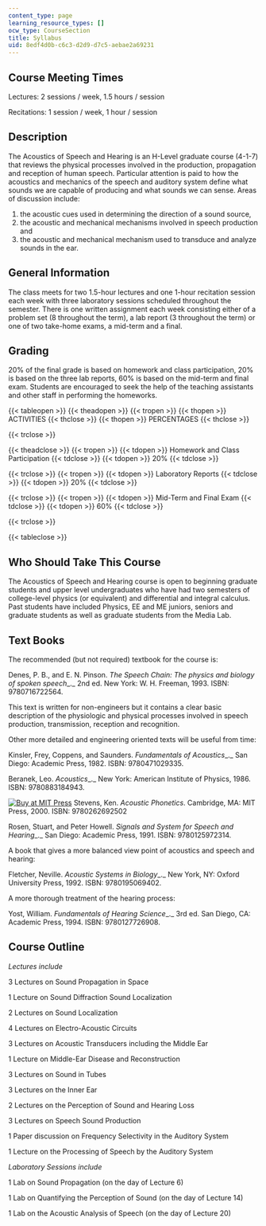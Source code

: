 ```yaml
---
content_type: page
learning_resource_types: []
ocw_type: CourseSection
title: Syllabus
uid: 8edf4d0b-c6c3-d2d9-d7c5-aebae2a69231
---
```


Course Meeting Times
--------------------

Lectures: 2 sessions / week, 1.5 hours / session

Recitations: 1 session / week, 1 hour / session

Description
-----------

The Acoustics of Speech and Hearing is an H-Level graduate course (4-1-7) that reviews the physical processes involved in the production, propagation and reception of human speech. Particular attention is paid to how the acoustics and mechanics of the speech and auditory system define what sounds we are capable of producing and what sounds we can sense. Areas of discussion include:

1.  the acoustic cues used in determining the direction of a sound source,
2.  the acoustic and mechanical mechanisms involved in speech production and
3.  the acoustic and mechanical mechanism used to transduce and analyze sounds in the ear.

General Information
-------------------

The class meets for two 1.5-hour lectures and one 1-hour recitation session each week with three laboratory sessions scheduled throughout the semester. There is one written assignment each week consisting either of a problem set (8 throughout the term), a lab report (3 throughout the term) or one of two take-home exams, a mid-term and a final.

Grading
-------

20% of the final grade is based on homework and class participation, 20% is based on the three lab reports, 60% is based on the mid-term and final exam. Students are encouraged to seek the help of the teaching assistants and other staff in performing the homeworks.

{{< tableopen >}}
{{< theadopen >}}
{{< tropen >}}
{{< thopen >}}
ACTIVITIES
{{< thclose >}}
{{< thopen >}}
PERCENTAGES
{{< thclose >}}

{{< trclose >}}

{{< theadclose >}}
{{< tropen >}}
{{< tdopen >}}
Homework and Class Participation
{{< tdclose >}}
{{< tdopen >}}
20%
{{< tdclose >}}

{{< trclose >}}
{{< tropen >}}
{{< tdopen >}}
Laboratory Reports
{{< tdclose >}}
{{< tdopen >}}
20%
{{< tdclose >}}

{{< trclose >}}
{{< tropen >}}
{{< tdopen >}}
Mid-Term and Final Exam
{{< tdclose >}}
{{< tdopen >}}
60%
{{< tdclose >}}

{{< trclose >}}

{{< tableclose >}}

Who Should Take This Course
---------------------------

The Acoustics of Speech and Hearing course is open to beginning graduate students and upper level undergraduates who have had two semesters of college-level physics (or equivalent) and differential and integral calculus. Past students have included Physics, EE and ME juniors, seniors and graduate students as well as graduate students from the Media Lab.

Text Books
----------

The recommended (but not required) textbook for the course is:

Denes, P. B., and E. N. Pinson. _The Speech Chain: The physics and biology of spoken speech__._ 2nd ed. New York: W. H. Freeman, 1993. ISBN: 9780716722564.

This text is written for non-engineers but it contains a clear basic description of the physiologic and physical processes involved in speech production, transmission, reception and recognition.

Other more detailed and engineering oriented texts will be useful from time:

Kinsler, Frey, Coppens, and Saunders. _Fundamentals of Acoustics__._ San Diego: Academic Press, 1982. ISBN: 9780471029335.

Beranek, Leo. _Acoustics__._ New York: American Institute of Physics, 1986. ISBN: 9780883184943.

[![Buy at MIT Press](/images/mp_logo.gif)](https://mitpress.mit.edu/9780262692502) Stevens, Ken. _Acoustic Phonetics_. Cambridge, MA: MIT Press, 2000. ISBN: 9780262692502

Rosen, Stuart, and Peter Howell. _Signals and System for Speech and Hearing__._ San Diego: Academic Press, 1991. ISBN: 9780125972314.

A book that gives a more balanced view point of acoustics and speech and hearing:

Fletcher, Neville. _Acoustic Systems in Biology__._ New York, NY: Oxford University Press, 1992. ISBN: 9780195069402.

A more thorough treatment of the hearing process:

Yost, William. _Fundamentals of Hearing Science__._ 3rd ed. San Diego, CA: Academic Press, 1994. ISBN: 9780127726908.

Course Outline
--------------

_Lectures include_

3 Lectures on Sound Propagation in Space

1 Lecture on Sound Diffraction Sound Localization

2 Lectures on Sound Localization

4 Lectures on Electro-Acoustic Circuits

3 Lectures on Acoustic Transducers including the Middle Ear

1 Lecture on Middle-Ear Disease and Reconstruction

3 Lectures on Sound in Tubes

3 Lectures on the Inner Ear

2 Lectures on the Perception of Sound and Hearing Loss

3 Lectures on Speech Sound Production

1 Paper discussion on Frequency Selectivity in the Auditory System

1 Lecture on the Processing of Speech by the Auditory System

_Laboratory Sessions include_

1 Lab on Sound Propagation (on the day of Lecture 6)

1 Lab on Quantifying the Perception of Sound (on the day of Lecture 14)

1 Lab on the Acoustic Analysis of Speech (on the day of Lecture 20)